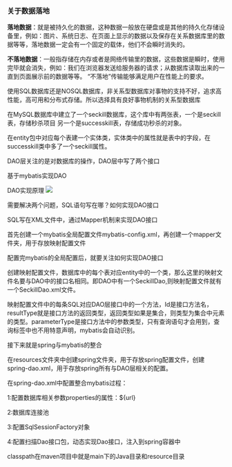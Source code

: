 ### 关于数据落地 ###

**落地数据**：就是被持久化的数据，这种数据一般放在硬盘或是其他的持久化存储设备里，例如：图片、系统日志、在页面上显示的数据以及保存在关系数据库里的数据等等，落地数据一定会有一个固定的载体，他们不会瞬时消失的。

**不落地数据**：一般指存储在内存或者是网络传输里的数据，这些数据是瞬时，使用完毕就会消失，例如：我们在浏览器发送给服务器的请求；从数据库读取出来的一直到页面展示前的数据等等。
“不落地”传输能够满足用户在性能上的要求。

使用SQL数据库还是NOSQL数据库，非关系型数据库对事物的支持不好，追求高性能，高可用和分布式存储。所以选择具有良好事物机制的关系型数据库

在MySQL数据库中建立了一个seckill数据库，这个库中有两张表，一个是seckill表，存储秒杀项目
另一个是successkill表，存储成功秒杀的对象。

在entity包中对应每个表建一个实体类，实体类中的属性就是表中的字段，在successkill类中多了一个seckill属性。

DAO层关注的是对数据库的操作，DAO层中写了两个接口

基于mybatis实现DAO

DAO实现原理
![](http://img.mukewang.com/591991100001bfff12800720.jpg)

需要解决两个问题，SQL语句写在哪？如何实现DAO接口

SQL写在XML文件中，通过Mapper机制来实现DAO接口

首先创建一个mybatis全局配置文件mybatis-config.xml，再创建一个mapper文件夹，用于存放映射配置文件

配置完mybatis的全局配置后，就要关注如何实现DAO接口

创建映射配置文件，数据库中的每个表对应entity中的一个类，那么这里的映射文件名要与DAO中的接口名相同。即DAO中有一个SeckillDao,则映射配置文件就有一个SeckillDao.xml文件。

映射配置文件中的每条SQL对应DAO层接口中的一个方法，Id是接口方法名，resultType就是接口方法的返回类型，返回类型如果是集合，则类型为集合中元素的类型。parameterType是接口方法中的参数类型，只有查询语句才会用到，查询标签中也不用特意声明，mybatis会自动识别。

接下来就是spring与mybatis的整合

在resources文件夹中创建spring文件夹，用于存放spring配置文件，创建spring-dao.xml，用于存放spring所有与DAO层相关的配置。

在spring-dao.xml中配置整合mybatis过程：

1:配置数据库相关参数properties的属性：${url} 

2:数据库连接池

3:配置SqlSessionFactory对象

4:配置扫描Dao接口包，动态实现Dao接口，注入到spring容器中

classpath在maven项目中就是main下的Java目录和resource目录 
